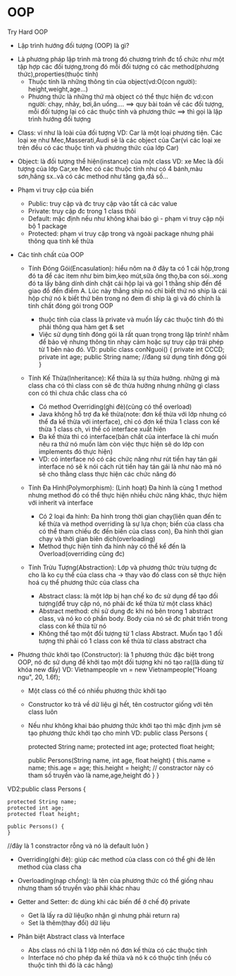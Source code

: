 # OOP
Try Hard OOP

* Lập trình hướng đối tượng (OOP) là gì?
- Là phương pháp lập trình mà trong đó chương trình đc tổ chức như một tập hợp các đối tượng,trong đó mỗi
  đối tượng có các method(phương thức),properties(thuộc tính)
  + Thuộc tính là những thông tin của object(vd:O(con người): height,weight,age...)
  + Phương thức là những thứ mà object có thể thực hiện đc
    vd:con người: chạy, nhảy, bơi,ăn uống....
    ==> quy bài toán về các đối tượng, mỗi đối tượng lại có các thuộc tính và phương thức ==> thì gọi là lập trình hướng đối tượng
    
* Class: ví như là loài của đối tượng
  VD: Car là một loại phương tiện. Các loại xe như Mec,Masserati,Audi sẽ là các object của Car(vì các loại xe trên đều có các thuộc tính và phương thức của lớp Car)

* Object: là đối tượng thể hiện(instance) của một class
VD: xe Mec là đối tượng của lớp Car,xe Mec có các thuộc tính như có 4 bánh,màu sơn,hãng sx..và có các method như tăng ga,đá số...

* Phạm vi truy cập của biến
  - Public: truy cập và đc truy cập vào tất cả các value
  - Private: truy cập đc trong 1 class thôi
  - Default: mặc định nếu như không khai báo gì - phạm vi truy cập nội bộ 1 package
  - Protected: phạm vi truy cập trong và ngoài package nhưng phải thông qua tính kế thừa

* Các tính chất của OOP
  - Tính Đóng Gói(Encasulation): hiểu nôm na ở đây ta có 1 cái hộp,trong đó ta để các item như bim bim,kẹo mút,sữa ông thọ,ba con sói..xong đó ta lấy băng dính dính chặt cái hộp lại và gọi 1 thằng ship đến để giao đồ đến điểm A. Lúc này thằng ship nó chỉ biết thứ nó ship là cái hộp chứ nó k biết thứ bên trong nó đem đi ship là gì và đó chính là tính chất đóng gói trong OOP
    + thuộc tính của class là private và muốn lấy các thuộc tính đó thì phải thông qua hàm get & set
    + Việc sử dụng tính đóng gói là rất quan trọng trong lập trình! nhằm để bảo vệ nhưng thông tin nhạy cảm hoặc sự truy cập trái phép từ 1 bên nào đó.
  VD: public class conNguoi() {
           private int CCCD;
           private int age;
           public String name;
           //đang sử dụng tính đóng gói
}
      
  - Tính Kế Thừa(Inheritance): Kể thừa là sự thừa hưởng. những gì mà class cha có thì class con sẽ đc thừa hưởng nhưng những gì class con có thì chưa chắc class cha có
    + Có method Overriding(ghi đè)(cũng có thể overload)
    + Java không hỗ trợ đa kế thừa(note: đơn kế thừa với lớp nhưng có thể đa kế thừa với interface), chỉ có đơn kế thừa 1 class con kế thừa 1 class ch, vì thế có interface xuất hiện
    + Đa kế thừa thì có interface(bản chất của interface là chỉ muốn nêu ra thứ nó muốn làm còn việc thực hiện sẽ do lớp con implements đó thực hiện)
    + VD: có interface nó có các chức năng như rút tiền hay tán gái
          interface nó sẽ k nói cách rút tiền hay tán gái là như nào mà nó sẽ cho thằng class thực hiện các chức năng đó
    
  - Tính Đa Hình(Polymorphism): (Linh hoạt) Đa hình là cùng 1 method nhưng method đó có thể thực hiện nhiều chức năng khác, thực hiệm với inherit và interface
    + Có 2 loại đa hình: Đa hình trong thời gian chạy(liên quan đến tc kế thừa và method overriding là sự lựa chọn; biến của class cha có thể tham chiếu đc đến biến của class con), Đa hình thời gian chạy và thời gian biên dịch(overloading)
    + Method thực hiện tính đa hình này có thể kể đến là Overload(overriding cũng đc)
      
  - Tính Trừu Tượng(Abstraction): Lớp và phương thức trừu tượng đc cho là ko cụ thể của class cha -> thay vào đó class con sẽ thực hiện hoá cụ thể phương thức của class cha
    + Abstract class: là một lớp bị hạn chế ko đc sử dụng để tạo đối tượng(để truy cập nó, nó phải đc kế thừa từ một class khác)
    + Abstract method: chỉ sử dụng đc khi nó bên trong 1 abstract class, và nó ko có phần body. Body của nó sẽ đc phát triển trong class con kế thừa từ nó
    + Không thể tạo một đối tượng từ 1 class Abstract. Muốn tạo 1 đối tượng thì phải có 1 class con kế thừa từ class abstract cha
   
* Phương thức khởi tạo (Constructor): là 1 phương thức đặc biệt trong OOP, nó đc sử dụng để khởi tạo một đối tượng khi nó tạo ra((là dùng từ khóa new đấy)
  VD: Vietnampeople vn = new Vietnampeople("Hoang ngu", 20, 1.6f);
  + Một class có thể có nhiều phương thức khởi tạo
  +  Constructor ko trả về dữ liệu gì hết, tên costructor giống với tên class luôn
  + Nếu như không khai báo phương thức khởi tạo thì mặc định jvm sẽ tạo phương thức khởi tạo cho mình
 VD: public class Persons {

	protected String name;
	protected int age;
	protected float height;
	
	public Persons(String name, int age, float height) {
		this.name = name;
		this.age = age;
		this.height = height;
//  constractor này có tham số truyền vào là name,age,height đó
	}
 }

 VD2:public class Persons {

	protected String name;
	protected int age;
	protected float height;
	
	public Persons() {
	}
 //đây là 1 constractor rỗng và nó là default luôn
 }

 * Overriding(ghi đè): giúp các method của class con có thể ghi đè lên method của class cha
 * Overloading(nạp chồng): là tên của phương thức có thể giống nhau nhưng tham số truyền vào phải khác nhau

 * Getter and Setter: đc dùng khi các biến để ở chế độ private
   + Get là lấy ra dữ liệu(ko nhận gì nhưng phải return ra)
   + Set là thêm(thay đổi) dữ liệu
* Phân biệt Abstract class và Interface
  - Abs class nó chỉ là 1 lớp nên nó đơn kế thừa có các thuộc tính
  - Interface nó cho phép đa kế thừa và nó k có thuộc tính (nếu có thuộc tính thì đó là các hằng)
